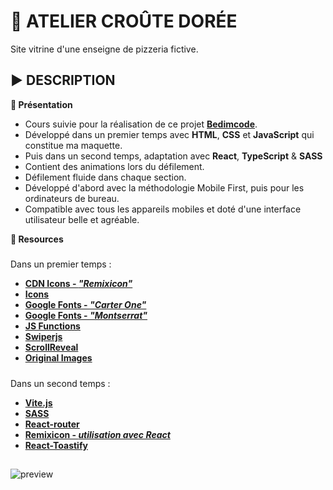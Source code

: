 # 🍕 ATELIER CROÛTE DORÉE
Site vitrine d'une enseigne de pizzeria fictive.

## ▶️ DESCRIPTION
**📄 Présentation**
- Cours suivie pour la réalisation de ce projet **[Bedimcode](https://www.youtube.com/@Bedimcode)**.
- Développé dans un premier temps avec **HTML**, **CSS** et **JavaScript** qui constitue ma maquette.
- Puis dans un second temps, adaptation avec **React**, **TypeScript** & **SASS**
- Contient des animations lors du défilement.
- Défilement fluide dans chaque section.
- Développé d'abord avec la méthodologie Mobile First, puis pour les ordinateurs de bureau.
- Compatible avec tous les appareils mobiles et doté d'une interface utilisateur belle et agréable.

**🔗 Resources**
#####
Dans un premier temps :
- **[CDN Icons - *"Remixicon"*](https://cdnjs.com/libraries/remixicon)**
- **[Icons](https://remixicon.com/)**
- **[Google Fonts - *"Carter One"*](https://fonts.google.com/specimen/Carter+One?query=Carter)**
- **[Google Fonts - *"Montserrat"*](https://fonts.google.com/specimen/Montserrat)**
- **[JS Functions](https://github.com/bedimcode/responsive-watches-website/blob/main/assets/js/main.js)**
- **[Swiperjs](https://swiperjs.com/get-started)**
- **[ScrollReveal](https://scrollrevealjs.org/)**
- **[Original Images](https://fr.freepik.com/)**
#####
Dans un second temps :
- **[Vite.js](https://vite.dev/)**
- **[SASS](https://sass-lang.com/)**
- **[React-router](https://reactrouter.com/)**
- **[Remixicon - *utilisation avec React*](https://github.com/Remix-Design/RemixIcon?tab=readme-ov-file#react)**
- **[React-Toastify](https://www.npmjs.com/package/react-toastify)**

##
![preview](https://github.com/user-attachments/assets/88d26278-7157-499c-bdda-b44640b82a8e)

